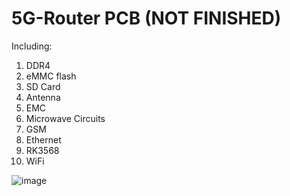 # 5G-Router PCB (NOT FINISHED)

Including:
  1. DDR4
  2. eMMC flash
  3. SD Card
  4. Antenna
  5. EMC
  6. Microwave Circuits
  7. GSM
  8. Ethernet
  9. RK3568
  10. WiFi

![image](https://github.com/user-attachments/assets/15fbaca9-c14c-4766-9439-245d5776fb0b)
